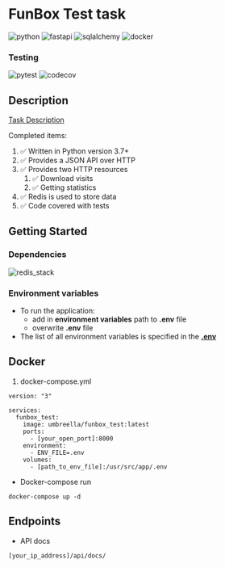 # FunBox Test task

![python](https://img.shields.io/badge/python-3776AB?style=for-the-badge&logo=python&logoColor=white)
![fastapi](https://img.shields.io/badge/fastapi-009688?style=for-the-badge&logo=fastapi&logoColor=white)
![sqlalchemy](https://img.shields.io/badge/sqlalchemy-D71F00?style=for-the-badge&logo=sqlite&logoColor=white)
![docker](https://img.shields.io/badge/docker-2496ED?style=for-the-badge&logo=docker&logoColor=white)

### Testing

![pytest](https://img.shields.io/badge/pytest_asyncio-2496ED?style=for-the-badge&logo=pytest&logoColor=white)
![codecov](https://img.shields.io/codecov/c/github/Umbreella/funbox_test?style=for-the-badge&logo=codecov)

## Description

[Task Description](TaskDescription.pdf)

Completed items:

1. :white_check_mark: Written in Python version 3.7+
2. :white_check_mark: Provides a JSON API over HTTP
3. :white_check_mark: Provides two HTTP resources
    1. :white_check_mark: Download visits
    2. :white_check_mark: Getting statistics
4. :white_check_mark: Redis is used to store data
5. :white_check_mark: Code covered with tests

## Getting Started

### Dependencies

![redis_stack](https://img.shields.io/badge/redis_stack-DC382D?style=for-the-badge&logo=redis&logoColor=white)

### Environment variables

* To run the application:
    * add in **environment variables** path to **.env** file
    * overwrite **.env** file
* The list of all environment variables is specified in the **[.env](.env)**

## Docker

1. docker-compose.yml

```docker
version: "3"

services:
  funbox_test:
    image: umbreella/funbox_test:latest
    ports:
      - [your_open_port]:8000
    environment:
      - ENV_FILE=.env
    volumes:
      - [path_to_env_file]:/usr/src/app/.env
```

* Docker-compose run

```commandline
docker-compose up -d
```

## Endpoints

* API docs

```commandline
[your_ip_address]/api/docs/
```
